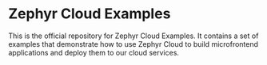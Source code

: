 # Zephyr Cloud Examples

This is the official repository for Zephyr Cloud Examples. It contains a set of examples that demonstrate how to use Zephyr Cloud to build microfrontend applications and deploy them to our cloud services.
